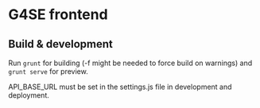 # G4SE frontend

## Build & development

Run `grunt` for building (-f might be needed to force build on warnings) and `grunt serve` for preview.

API_BASE_URL must be set in the settings.js file in development and deployment.

